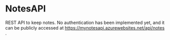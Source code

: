 # NotesAPI

REST API to keep notes. No authentication has been implemented yet, and it can be publicly accessed at https://mynotesapi.azurewebsites.net/api/notes . 
